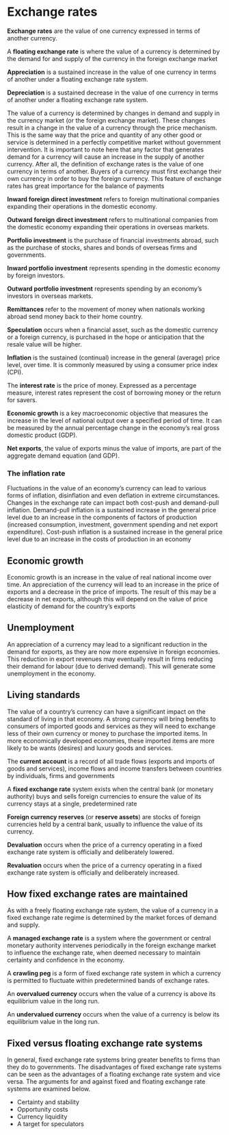 Exchange rates
========================

**Exchange rates** are the value of one currency expressed in terms of another currency.

A **floating exchange rate** is where the value of a currency is determined by the demand for and supply of the currency in the foreign exchange market

**Appreciation** is a sustained increase in the value of one currency in terms of another under a floating exchange rate system.

**Depreciation** is a sustained decrease in the value of one currency in terms of another under a floating exchange rate system.

The value of a currency is determined by changes in demand and supply in the currency market (or the foreign exchange market). These changes result in a change in the value of a currency through the price mechanism. This is the same way that the price and quantity of any other good or service is determined in a perfectly competitive market without government intervention. It is important to note here that any factor that generates demand for a currency will cause an increase in the supply of another currency. After all, the definition of exchange rates is the value of one currency in terms of another. Buyers of a currency must first exchange their own currency in order to buy the foreign currency. This feature of exchange rates has great importance for the balance of payments

**Inward foreign direct investment** refers to foreign multinational companies expanding their
operations in the domestic economy.

**Outward foreign direct investment** refers to multinational companies from the domestic economy expanding their operations in overseas markets.

**Portfolio investment** is the purchase of financial investments abroad, such as the purchase of stocks, shares and bonds of overseas firms and governments.

**Inward portfolio investment** represents spending in the domestic economy by foreign investors.

**Outward portfolio investment** represents spending by an economy’s investors in overseas markets.

**Remittances** refer to the movement of money when nationals working abroad send money back to their home country.

**Speculation** occurs when a financial asset, such as the domestic currency or a foreign currency, is purchased in the hope or anticipation that the resale value will be higher.

**Inflation** is the sustained (continual) increase in the general (average) price level, over time. It is commonly measured by using a consumer price index (CPI).

The **interest rate** is the price of money. Expressed as a percentage measure, interest rates represent the cost of borrowing money or the return for savers.

**Economic growth** is a key macroeconomic objective that measures the increase in the level of national output over a specified period of time. It can be measured by the annual percentage change in the economy’s real gross domestic product (GDP).

**Net exports**, the value of exports minus the value of imports, are part of the aggregate demand equation (and GDP).

### The inflation rate
Fluctuations in the value of an economy’s currency can lead to various forms of inflation, disinflation and even deflation in extreme circumstances. Changes in the exchange rate can impact both cost-push and demand-pull inflation. Demand-pull inflation is a sustained increase in the general price level due to an increase in the components of factors of production (increased consumption, investment, government spending and net export expenditure). Cost-push inflation is a sustained increase in the general price level due to an increase in the costs of production in an economy

## Economic growth
Economic growth is an increase in the value of real national income over time. An appreciation of the currency will lead to an increase in the price of exports and a decrease in the price of imports. The result of this may be a decrease in net exports, although this will depend on the value of price elasticity of demand for the country’s exports

## Unemployment
An appreciation of a currency may lead to a significant reduction in the demand for exports, as they are now more expensive in foreign economies. This reduction in export revenues may eventually result in firms reducing their demand for labour (due to derived demand). This will generate some unemployment in the economy.

## Living standards
The value of a country’s currency can have a significant impact on the standard of living in that economy. A strong currency will bring benefits to consumers of imported goods and services as they will need to exchange less of their own currency or money to purchase the imported items. In more economically developed economies, these imported items are more likely to be wants (desires) and luxury goods and services.


The **current account** is a record of all trade flows (exports and imports of goods and services), income flows and income transfers between countries by individuals, firms and governments

A **fixed exchange rate** system exists when the central bank (or monetary authority) buys and sells foreign currencies to ensure the value of its currency stays at a single, predetermined rate

**Foreign currency reserves** (or **reserve assets**) are stocks of foreign currencies held by a central bank, usually to influence the value of its currency.

**Devaluation** occurs when the price of a currency operating in a fixed exchange rate system is officially and deliberately lowered.

**Revaluation** occurs when the price of a currency operating in a fixed exchange rate system is officially and deliberately increased.

## How fixed exchange rates are maintained
As with a freely floating exchange rate system, the value of a currency in a fixed exchange rate regime is determined by the market forces of demand and supply.

A **managed exchange rate** is a system where the government or central monetary authority intervenes periodically in the foreign exchange market to influence the exchange rate, when deemed necessary to maintain certainty and confidence in the economy.

A **crawling peg** is a form of fixed exchange rate system in which a currency is permitted to fluctuate within predetermined bands of exchange rates.

An **overvalued currency** occurs when the value of a currency is above its equilibrium value in the long run.

An **undervalued currency** occurs when the value of a currency is below its equilibrium value in the long run.

## Fixed versus floating exchange rate systems

In general, fixed exchange rate systems bring greater benefits to firms than they do to governments. The disadvantages of fixed exchange rate systems can be seen as the advantages of a floating exchange rate system and vice versa. The arguments for and against fixed and floating exchange rate systems are examined below.

+ Certainty and stability
+ Opportunity costs
+ Currency liquidity
+ A target for speculators
